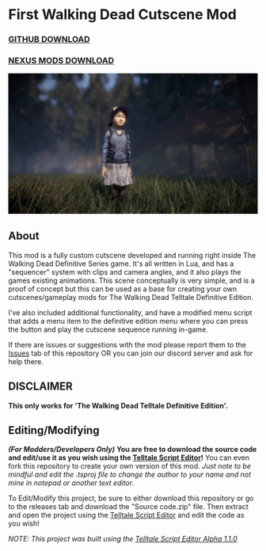 # First Walking Dead Cutscene Mod

### [GITHUB DOWNLOAD](https://github.com/Telltale-Modding-Group/TTDS-FirstCutscene/releases)
### [NEXUS MODS DOWNLOAD](https://www.nexusmods.com/thewalkingdeadthetelltaledefinitiveseries/mods/9)

![thumb 1](screenshots/thumb1.jpg)

## About

This mod is a fully custom cutscene developed and running right inside The Walking Dead Definitive Series game. It's all written in Lua, and has a "sequencer" system with clips and camera angles, and it also plays the games existing animations. This scene conceptually is very simple, and is a proof of concept but this can be used as a base for creating your own cutscenes/gameplay mods for The Walking Dead Telltale Definitive Edition.

I've also included additional functionality, and have a modified menu script that adds a menu item to the definitive edition menu where you can press the button and play the cutscene sequence running in-game.

If there are issues or suggestions with the mod please report them to the [Issues](https://github.com/Telltale-Modding-Group/TTDS-FirstCutscene/issues) tab of this repository OR you can join our discord server and ask for help there.

## DISCLAIMER
**This only works for 'The Walking Dead Telltale Definitive Edition'.**

## Editing/Modifying
***(For Modders/Developers Only)***
**You are free to download the source code and edit/use it as you wish using the [Telltale Script Editor](https://github.com/Telltale-Modding-Group/Telltale-Script-Editor)!** You can even fork this repository to create your own version of this mod. *Just note to be mindful and edit the .tsproj file to change the author to your name and not mine in notepad or another text editor.*

To Edit/Modify this project, be sure to either download this repository or go to the releases tab and download the "Source code.zip" file. Then extract and open the project using the [Telltale Script Editor](https://github.com/Telltale-Modding-Group/Telltale-Script-Editor) and edit the code as you wish!

*NOTE: This project was built using the [Telltale Script Editor Alpha 1.1.0](https://github.com/Telltale-Modding-Group/Telltale-Script-Editor)*
